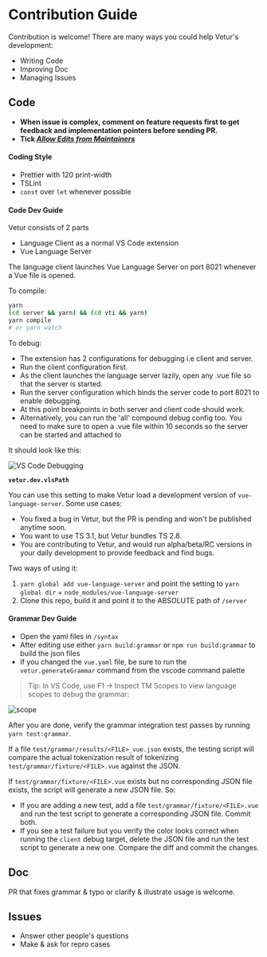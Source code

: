 # Contribution Guide

Contribution is welcome! There are many ways you could help Vetur's development:

- Writing Code
- Improving Doc
- Managing Issues

## Code

- **When issue is complex, comment on feature requests first to get feedback and implementation pointers before sending PR.**
- **Tick _[Allow Edits from Maintainers](https://help.github.com/en/github/collaborating-with-issues-and-pull-requests/allowing-changes-to-a-pull-request-branch-created-from-a-fork)_**

#### Coding Style

- Prettier with 120 print-width
- TSLint
- `const` over `let` whenever possible

#### Code Dev Guide

Vetur consists of 2 parts

- Language Client as a normal VS Code extension
- Vue Language Server

The language client launches Vue Language Server on port 8021 whenever a Vue file is opened.

To compile:

```bash
yarn
(cd server && yarn) && (cd vti && yarn)
yarn compile
# or yarn watch
```

To debug:

- The extension has 2 configurations for debugging i.e client and server. 
- Run the client configuration first. 
- As the client launches the language server lazily, open any .vue file so that the server is started. 
- Run the server configuration which binds the server code to port 8021 to enable debugging.
- At this point breakpoints in both server and client code should work. 
- Alternatively, you can run the 'all' compound debug config too. You need to make sure to open a .vue file within 10 seconds so the server can be started and attached to

It should look like this:

![VS Code Debugging](https://raw.githubusercontent.com/vuejs/vetur/master/docs/images/debug.png)

**`vetur.dev.vlsPath`**

You can use this setting to make Vetur load a development version of `vue-language-server`. Some use cases:

- You fixed a bug in Vetur, but the PR is pending and won't be published anytime soon.
- You want to use TS 3.1, but Vetur bundles TS 2.8.
- You are contributing to Vetur, and would run alpha/beta/RC versions in your daily development to provide feedback and find bugs.

Two ways of using it:

1. `yarn global add vue-language-server` and point the setting to `yarn global dir` + `node_modules/vue-language-server`
2. Clone this repo, build it and point it to the ABSOLUTE path of `/server`

#### Grammar Dev Guide

- Open the yaml files in `/syntax`
- After editing use either `yarn build:grammar` or `npm run build:grammar` to build the json files
- If you changed the `vue.yaml` file, be sure to run the `vetur.generateGrammar` command from the vscode command palette

> Tip: In VS Code, use F1 -> Inspect TM Scopes to view language scopes to debug the grammar:

![scope](https://raw.githubusercontent.com/vuejs/vetur/master/docs/images/scope.png)

After you are done, verify the grammar integration test passes by running `yarn test:grammar`.

If a file `test/grammar/results/<FILE>_vue.json` exists, the testing script will compare the actual tokenization result
of tokenizing `test/grammar/fixture/<FILE>.vue` against the JSON.

If `test/grammar/fixture/<FILE>.vue` exists but no corresponding JSON file exists, the script will generate a new JSON file. So:

- If you are adding a new test, add a file `test/grammar/fixture/<FILE>.vue` and run the test script to generate a corresponding JSON file. Commit both.
- If you see a test failure but you verify the color looks correct when running the `client` debug target, delete the JSON file and run the test script to generate a new one. Compare the diff and commit the changes.

## Doc

PR that fixes grammar & typo or clarify & illustrate usage is welcome.

## Issues

- Answer other people's questions
- Make & ask for repro cases
